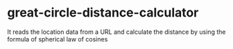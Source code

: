 # great-circle-distance-calculator
It reads the location data from a URL and calculate the distance by using the formula of spherical law of cosines
